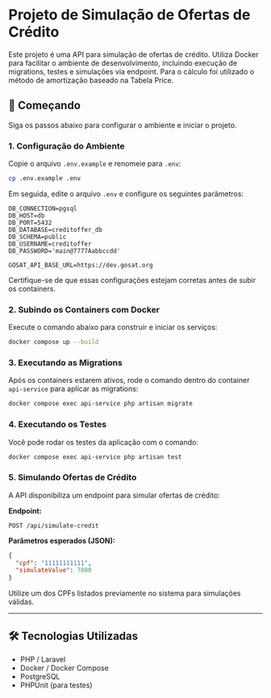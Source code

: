 # Projeto de Simulação de Ofertas de Crédito

Este projeto é uma API para simulação de ofertas de crédito. Utiliza Docker para facilitar o ambiente de desenvolvimento, incluindo execução de migrations, testes e simulações via endpoint.
Para o cálculo foi utilizado o método de amortização baseado na Tabela Price.

## 🚀 Começando

Siga os passos abaixo para configurar o ambiente e iniciar o projeto.

### 1. Configuração do Ambiente

Copie o arquivo `.env.example` e renomeie para `.env`:

```bash
cp .env.example .env
```

Em seguida, edite o arquivo `.env` e configure os seguintes parâmetros:

```env
DB_CONNECTION=pgsql
DB_HOST=db
DB_PORT=5432
DB_DATABASE=creditoffer_db
DB_SCHEMA=public
DB_USERNAME=creditoffer
DB_PASSWORD='main@7777Aabbccdd'

GOSAT_API_BASE_URL=https://dev.gosat.org
```

Certifique-se de que essas configurações estejam corretas antes de subir os containers.

### 2. Subindo os Containers com Docker

Execute o comando abaixo para construir e iniciar os serviços:

```bash
docker compose up --build
```

### 3. Executando as Migrations

Após os containers estarem ativos, rode o comando dentro do container `api-service` para aplicar as migrations:

```bash
docker compose exec api-service php artisan migrate
```

### 4. Executando os Testes

Você pode rodar os testes da aplicação com o comando:

```bash
docker compose exec api-service php artisan test
```

### 5. Simulando Ofertas de Crédito

A API disponibiliza um endpoint para simular ofertas de crédito:

**Endpoint:**

```
POST /api/simulate-credit
```

**Parâmetros esperados (JSON):**

```json
{
  "cpf": "11111111111",
  "simulateValue": 7000
}
```

Utilize um dos CPFs listados previamente no sistema para simulações válidas.

---

## 🛠 Tecnologias Utilizadas

- PHP / Laravel
- Docker / Docker Compose
- PostgreSQL
- PHPUnit (para testes)
